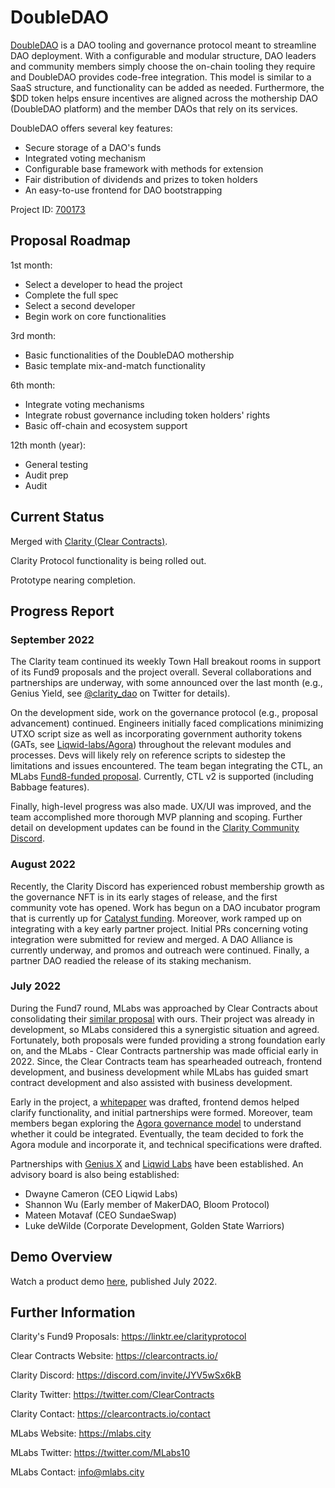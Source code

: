 # DoubleDAO

[DoubleDAO](https://cardano.ideascale.com/c/idea/384243) is a DAO tooling and governance protocol meant to streamline DAO deployment. With a configurable and modular structure, DAO leaders and community members simply choose the on-chain tooling they require and DoubleDAO provides code-free integration. This model is similar to a SaaS structure, and functionality can be added as needed. Furthermore, the $DD token helps ensure incentives are aligned across the mothership DAO (DoubleDAO platform) and the member DAOs that rely on its services.

DoubleDAO offers several key features:

- Secure storage of a DAO's funds
- Integrated voting mechanism
- Configurable base framework with methods for extension
- Fair distribution of dividends and prizes to token holders
- An easy-to-use frontend for DAO bootstrapping

Project ID: [700173](https://docs.google.com/spreadsheets/u/0/d/1bfnWFa94Y7Zj0G7dtpo9W1nAYGovJbswipxiHT4UE3g/htmlview#)


## Proposal Roadmap


1st month:
* Select a developer to head the project
* Complete the full spec
* Select a second developer
* Begin work on core functionalities

3rd month:
* Basic functionalities of the DoubleDAO mothership
* Basic template mix-and-match functionality

6th month:
* Integrate voting mechanisms
* Integrate robust governance including token holders' rights
* Basic off-chain and ecosystem support

12th month (year):
* General testing
* Audit prep
* Audit


## Current Status

Merged with [Clarity (Clear Contracts)](https://clearcontracts.io/).

Clarity Protocol functionality is being rolled out.

Prototype nearing completion.


## Progress Report

### September 2022

The Clarity team continued its weekly Town Hall breakout rooms in support of its Fund9 proposals and the project overall. Several collaborations and partnerships are underway, with some announced over the last month (e.g., Genius Yield, see [@clarity_dao](https://twitter.com/clarity_dao) on Twitter for details).

On the development side, work on the governance protocol (e.g., proposal advancement) continued. Engineers initially faced complications minimizing UTXO script size as well as incorporating government authority tokens (GATs, see [Liqwid-labs/Agora](https://github.com/Liqwid-Labs/agora)) throughout the relevant modules and processes. Devs will likely rely on reference scripts to sidestep the limitations and issues encountered. The team began integrating the CTL, an MLabs [Fund8-funded proposal](https://bit.ly/3qO07S8). Currently, CTL v2 is supported (including Babbage features).

Finally, high-level progress was also made. UX/UI was improved, and the team accomplished more thorough MVP planning and scoping. Further detail on development updates can be found in the [Clarity Community Discord](http://bit.ly/38DT1cU).

### August 2022

Recently, the Clarity Discord has experienced robust membership growth as
the governance NFT is in its early stages of release, and the first community vote has opened.
Work has begun on a DAO incubator program that is currently up for [Catalyst
funding](https://cardano.ideascale.com/c/idea/414261). Moreover, work ramped up on
integrating with a key early partner project. Initial PRs concerning voting integration were
submitted for review and merged. A DAO Alliance is currently underway, and promos and outreach were
continued. Finally, a partner DAO readied the release of its staking mechanism.

### July 2022

During the Fund7 round, MLabs was approached by Clear Contracts about
consolidating their [similar proposal](https://cardano.ideascale.com/c/idea/382311) with ours.
Their project was already in development, so MLabs considered this a synergistic situation and
agreed. Fortunately, both proposals were funded providing a strong foundation early on, and the 
MLabs - Clear Contracts partnership was made official early in 2022. Since, the Clear Contracts 
team has spearheaded outreach, frontend development, and business development while MLabs has 
guided smart contract development and also assisted with business development. 

Early in the project, a [whitepaper](https://docsend.com/view/897694qig7qux37e) was drafted, frontend demos helped
clarify functionality, and initial partnerships were formed. Moreover, team members began
exploring the [Agora governance model](https://github.com/Liqwid-Labs/agora) to understand
whether it could be integrated. Eventually, the team decided to fork the Agora
module and incorporate it, and technical specifications were drafted.

Partnerships with [Genius X](https://www.genius-x.co/) and [Liqwid Labs](https://www.liqwid.finance/) have been established.
An advisory board is also being established:
* Dwayne Cameron (CEO Liqwid Labs)
* Shannon Wu (Early member of MakerDAO, Bloom Protocol)
* Mateen Motavaf (CEO SundaeSwap)
* Luke deWilde (Corporate Development, Golden State Warriors) 


## Demo Overview

Watch a product demo [here](https://www.loom.com/share/26cfdc4aa89d4611950e086a0ab0b800), published July 2022.


## Further Information

Clarity's Fund9 Proposals: https://linktr.ee/clarityprotocol

Clear Contracts Website: https://clearcontracts.io/

Clarity Discord: https://discord.com/invite/JYV5wSx6kB

Clarity Twitter: https://twitter.com/ClearContracts

Clarity Contact: https://clearcontracts.io/contact

MLabs Website: https://mlabs.city

MLabs Twitter: https://twitter.com/MLabs10

MLabs Contact: info@mlabs.city
